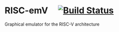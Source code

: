 # RISC-emV &nbsp; &nbsp; [![Build Status](https://travis-ci.org/AlexSartori/RISC-emV.svg?branch=develop)](https://travis-ci.org/AlexSartori/RISC-emV)

Graphical emulator for the RISC-V architecture
